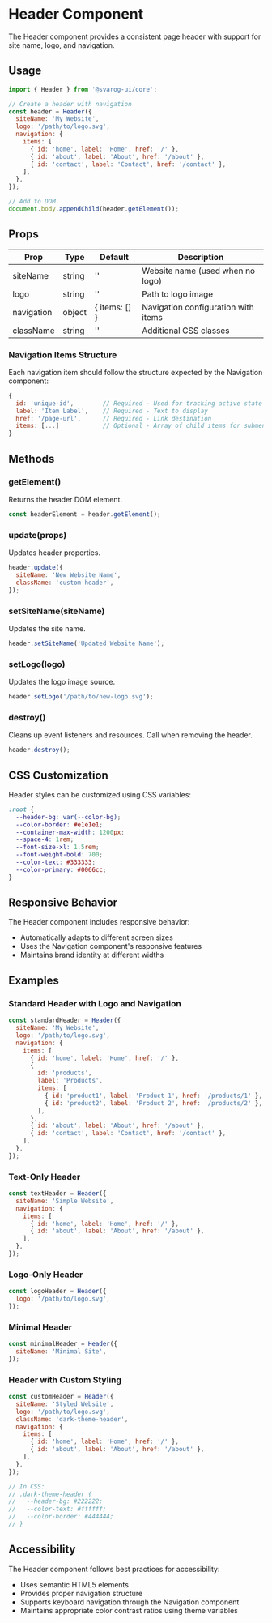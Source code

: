 # Header Component

The Header component provides a consistent page header with support for site name, logo, and navigation.

## Usage

```javascript
import { Header } from '@svarog-ui/core';

// Create a header with navigation
const header = Header({
  siteName: 'My Website',
  logo: '/path/to/logo.svg',
  navigation: {
    items: [
      { id: 'home', label: 'Home', href: '/' },
      { id: 'about', label: 'About', href: '/about' },
      { id: 'contact', label: 'Contact', href: '/contact' },
    ],
  },
});

// Add to DOM
document.body.appendChild(header.getElement());
```

## Props

| Prop       | Type   | Default       | Description                         |
| ---------- | ------ | ------------- | ----------------------------------- |
| siteName   | string | ''            | Website name (used when no logo)    |
| logo       | string | ''            | Path to logo image                  |
| navigation | object | { items: [] } | Navigation configuration with items |
| className  | string | ''            | Additional CSS classes              |

### Navigation Items Structure

Each navigation item should follow the structure expected by the Navigation component:

```javascript
{
  id: 'unique-id',        // Required - Used for tracking active state
  label: 'Item Label',    // Required - Text to display
  href: '/page-url',      // Required - Link destination
  items: [...]            // Optional - Array of child items for submenus
}
```

## Methods

### getElement()

Returns the header DOM element.

```javascript
const headerElement = header.getElement();
```

### update(props)

Updates header properties.

```javascript
header.update({
  siteName: 'New Website Name',
  className: 'custom-header',
});
```

### setSiteName(siteName)

Updates the site name.

```javascript
header.setSiteName('Updated Website Name');
```

### setLogo(logo)

Updates the logo image source.

```javascript
header.setLogo('/path/to/new-logo.svg');
```

### destroy()

Cleans up event listeners and resources. Call when removing the header.

```javascript
header.destroy();
```

## CSS Customization

Header styles can be customized using CSS variables:

```css
:root {
  --header-bg: var(--color-bg);
  --color-border: #e1e1e1;
  --container-max-width: 1200px;
  --space-4: 1rem;
  --font-size-xl: 1.5rem;
  --font-weight-bold: 700;
  --color-text: #333333;
  --color-primary: #0066cc;
}
```

## Responsive Behavior

The Header component includes responsive behavior:

- Automatically adapts to different screen sizes
- Uses the Navigation component's responsive features
- Maintains brand identity at different widths

## Examples

### Standard Header with Logo and Navigation

```javascript
const standardHeader = Header({
  siteName: 'My Website',
  logo: '/path/to/logo.svg',
  navigation: {
    items: [
      { id: 'home', label: 'Home', href: '/' },
      {
        id: 'products',
        label: 'Products',
        items: [
          { id: 'product1', label: 'Product 1', href: '/products/1' },
          { id: 'product2', label: 'Product 2', href: '/products/2' },
        ],
      },
      { id: 'about', label: 'About', href: '/about' },
      { id: 'contact', label: 'Contact', href: '/contact' },
    ],
  },
});
```

### Text-Only Header

```javascript
const textHeader = Header({
  siteName: 'Simple Website',
  navigation: {
    items: [
      { id: 'home', label: 'Home', href: '/' },
      { id: 'about', label: 'About', href: '/about' },
    ],
  },
});
```

### Logo-Only Header

```javascript
const logoHeader = Header({
  logo: '/path/to/logo.svg',
});
```

### Minimal Header

```javascript
const minimalHeader = Header({
  siteName: 'Minimal Site',
});
```

### Header with Custom Styling

```javascript
const customHeader = Header({
  siteName: 'Styled Website',
  logo: '/path/to/logo.svg',
  className: 'dark-theme-header',
  navigation: {
    items: [
      { id: 'home', label: 'Home', href: '/' },
      { id: 'about', label: 'About', href: '/about' },
    ],
  },
});

// In CSS:
// .dark-theme-header {
//   --header-bg: #222222;
//   --color-text: #ffffff;
//   --color-border: #444444;
// }
```

## Accessibility

The Header component follows best practices for accessibility:

- Uses semantic HTML5 elements
- Provides proper navigation structure
- Supports keyboard navigation through the Navigation component
- Maintains appropriate color contrast ratios using theme variables
